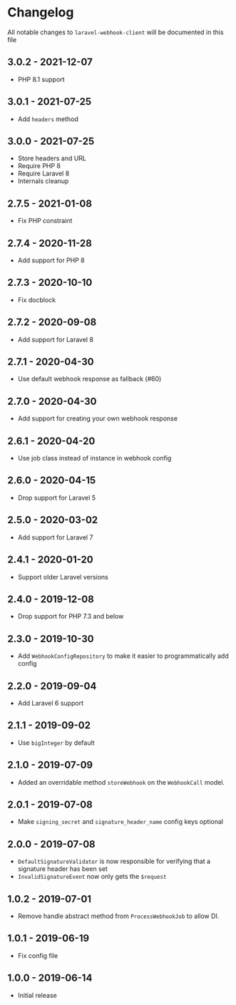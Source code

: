 # Changelog

All notable changes to `laravel-webhook-client` will be documented in this file

## 3.0.2 - 2021-12-07

- PHP 8.1 support

## 3.0.1 - 2021-07-25

- Add `headers` method

## 3.0.0 - 2021-07-25

- Store headers and URL
- Require PHP 8
- Require Laravel 8
- Internals cleanup

## 2.7.5 - 2021-01-08

- Fix PHP constraint

## 2.7.4 - 2020-11-28

- Add support for PHP 8

## 2.7.3 - 2020-10-10

- Fix docblock

## 2.7.2 - 2020-09-08

- Add support for Laravel 8

## 2.7.1 - 2020-04-30

- Use default webhook response as fallback (#60)

## 2.7.0 - 2020-04-30

- Add support for creating your own webhook response

## 2.6.1 - 2020-04-20

- Use job class instead of instance in webhook config

## 2.6.0 - 2020-04-15

- Drop support for Laravel 5

## 2.5.0 - 2020-03-02

- Add support for Laravel 7

## 2.4.1 - 2020-01-20

- Support older Laravel versions

## 2.4.0 - 2019-12-08

- Drop support for PHP 7.3 and below

## 2.3.0 - 2019-10-30

- Add `WebhookConfigRepository` to make it easier to programmatically add config 

## 2.2.0 - 2019-09-04

- Add Laravel 6 support

## 2.1.1 - 2019-09-02

- Use `bigInteger` by default

## 2.1.0 - 2019-07-09

- Added an overridable method `storeWebhook` on the `WebhookCall` model.

## 2.0.1 - 2019-07-08

- Make `signing_secret` and `signature_header_name` config keys optional

## 2.0.0 - 2019-07-08

- `DefaultSignatureValidator` is now responsible for verifying that a signature header has been set
- `InvalidSignatureEvent` now only gets the `$request`

## 1.0.2 - 2019-07-01

- Remove handle abstract method from `ProcessWebhookJob` to allow DI.

## 1.0.1 - 2019-06-19

- Fix config file

## 1.0.0 - 2019-06-14

- Initial release
